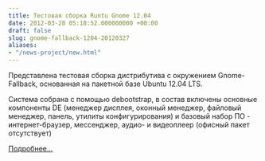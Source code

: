 ```yaml
---
title: Тестовая сборка Runtu Gnome 12.04
date: 2012-03-28 05:18:52.000000000 +00:00
draft: false
slug: gnome-fallback-1204-20120327
aliases:
- "/news-project/new.html"
---
```


Представлена тестовая сборка дистрибутива с окружением Gnome-Fallback, основанная на пакетной базе Ubuntu 12.04 LTS.  
  
Система собрана с помощью debootstrap, в состав включены основные компоненты DE (менеджер дисплея, оконный менеджер, файловый менеджер, панель, утилиты конфигурирования) и базовый набор ПО - интернет-браузер, мессенджер, аудио- и видеоплеер (офисный пакет отсутствует)  
  
[Подробнее...](http://forum.runtu.org/index.php/topic,2489.0/topicseen.html)

